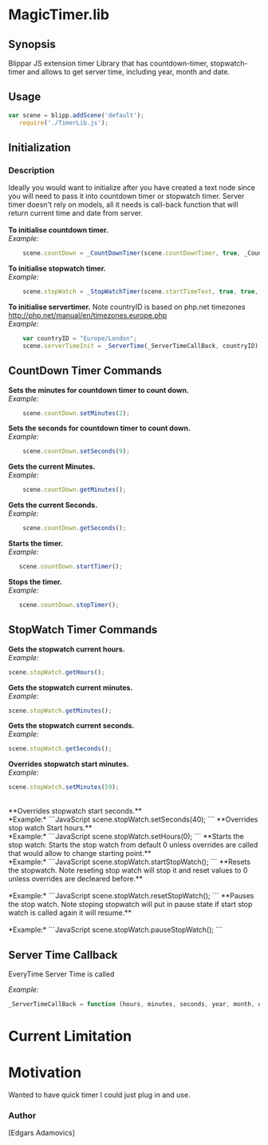 # MagicTimer.lib

## Synopsis
Blippar JS extension timer Library that has countdown-timer, stopwatch-timer and allows to get server time, including year, month and date.

## Usage
```JavaScript
var scene = blipp.addScene('default');
   require('./TimerLib.js');
```  
## Initialization

### Description
Ideally you would want to initialize after you have created a text node since you will need to pass it into countdown timer or stopwatch timer. Server timer doesn't rely on models, all it needs is call-back function that will return current time and date from server.
<br><br>
 **To initialise countdown timer.**<br>
 *Example:*
```JavaScript
    scene.countDown = _CountDownTimer(scene.countDownTimer, true, _CountDowtimercallback, true);
```
**To initialise stopwatch timer.**<br>
*Example:*
```JavaScript
    scene.stopWatch = _StopWatchTimer(scene.startTimeText, true, true, true, "", "", "", true);
```
**To initialise servertimer.** Note countryID is based on php.net timezones http://php.net/manual/en/timezones.europe.php<br>
*Example:*
```JavaScript
    var countryID = "Europe/London";
    scene.serverTimeInit = _ServerTime(_ServerTimeCallBack, countryID);
```
## CountDown Timer Commands

**Sets the minutes for countdown timer to count down.**<br>
*Example:*
```JavaScript
    scene.countDown.setMinutes(2);
```
**Sets the seconds for countdown timer to count down.**<br>
*Example:*
```JavaScript
    scene.countDown.setSeconds(9);
```
**Gets the current Minutes.**<br>
*Example:*
```JavaScript
    scene.countDown.getMinutes();
```
**Gets the current Seconds.**<br>
*Example:*
```JavaScript
    scene.countDown.getSeconds();
```
**Starts the timer.**<br>
*Example:*
```JavaScript
   scene.countDown.startTimer();
```
**Stops the timer.**<br>
*Example:*
```JavaScript
   scene.countDown.stopTimer();
```
## StopWatch Timer Commands

**Gets the stopwatch current hours.**<br>
*Example:*
```JavaScript
scene.stopWatch.getHours();
```
**Gets the stopwatch current minutes.**<br>
*Example:*
```JavaScript
scene.stopWatch.getMinutes();
```
**Gets the stopwatch current seconds.**<br>
*Example:*
```JavaScript
scene.stopWatch.getSeconds();
```
**Overrides stopwatch start minutes.**<br>
*Example:*
```JavaScript
scene.stopWatch.setMinutes(59);
```
<br>
**Overrides stopwatch start seconds.**<br>
*Example:*
```JavaScript
scene.stopWatch.setSeconds(40);
```
**Overrides stop watch Start hours.**<br>
*Example:*
```JavaScript
scene.stopWatch.setHours(0);
```
**Starts the stop watch: Starts the stop watch from default 0 unless overrides are called that would allow to change starting point.**<br>
*Example:*
```JavaScript
scene.stopWatch.startStopWatch();
```
**Resets the stopwatch. Note reseting stop watch will stop it and reset values to 0 unless overrides are decleared before.**<br><br>
*Example:*
```JavaScript
scene.stopWatch.resetStopWatch();
```
**Pauses the stop watch. Note stoping stopwatch will put in pause state if start stop watch is called again it will resume.**<br><br>
*Example:*
```JavaScript
scene.stopWatch.pauseStopWatch();
```
<br>


## Server Time Callback

EveryTime Server Time is called

*Example:*
```Javascript
_ServerTimeCallBack = function (hours, minutes, seconds, year, month, day) {};

```

# Current Limitation


# Motivation

Wanted to have quick timer I could just plug in and use.

### Author
[Edgars Adamovics]

